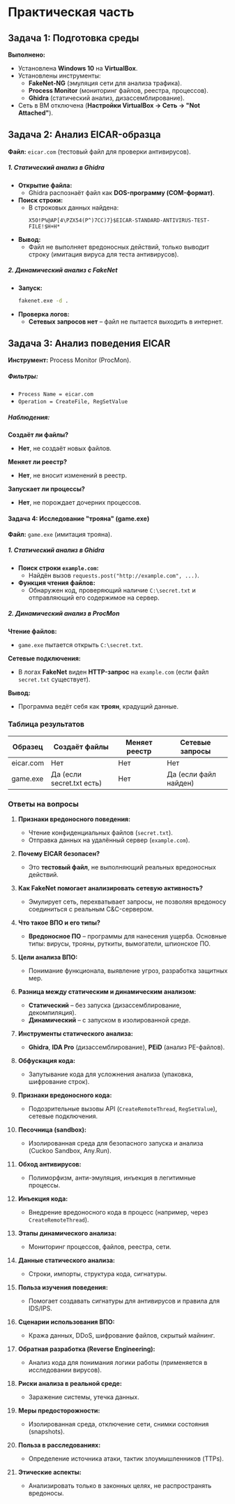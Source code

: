 # **Практическая часть**  

## **Задача 1: Подготовка среды**  
**Выполнено:**  
- Установлена **Windows 10** на **VirtualBox**.  
- Установлены инструменты:  
  - **FakeNet-NG** (эмуляция сети для анализа трафика).  
  - **Process Monitor** (мониторинг файлов, реестра, процессов).  
  - **Ghidra** (статический анализ, дизассемблирование).  
- Сеть в ВМ отключена (**Настройки VirtualBox → Сеть → "Not Attached"**).  


## **Задача 2: Анализ EICAR-образца**  
**Файл:** `eicar.com` (тестовый файл для проверки антивирусов).  

##### **1. Статический анализ в Ghidra**  
- **Открытие файла:**  
  - Ghidra распознаёт файл как **DOS-программу (COM-формат)**.  
- **Поиск строки:**  
  - В строковых данных найдена:  
    ```plaintext
    X5O!P%@AP[4\PZX54(P^)7CC)7}$EICAR-STANDARD-ANTIVIRUS-TEST-FILE!$H+H*
    ```  
- **Вывод:**  
  - Файл не выполняет вредоносных действий, только выводит строку (имитация вируса для теста антивирусов).  

##### **2. Динамический анализ с FakeNet**  
- **Запуск:**  
  ```cmd
  fakenet.exe -d .
  ```  
- **Проверка логов:**  
  - **Сетевых запросов нет** – файл не пытается выходить в интернет.  

## **Задача 3: Анализ поведения EICAR**  
**Инструмент:** Process Monitor (ProcMon).  

##### **Фильтры:**  
- `Process Name = eicar.com`  
- `Operation = CreateFile, RegSetValue`  

##### **Наблюдения:**  
**Создаёт ли файлы?**  
- **Нет**, не создаёт новых файлов.  

 **Меняет ли реестр?**  
- **Нет**, не вносит изменений в реестр.  

 **Запускает ли процессы?**  
- **Нет**, не порождает дочерних процессов.  

#### **Задача 4: Исследование "трояна" (game.exe)**  
**Файл:** `game.exe` (имитация трояна).  

##### **1. Статический анализ в Ghidra**  
- **Поиск строки `example.com`:**  
  - Найдён вызов `requests.post("http://example.com", ...)`.  
- **Функция чтения файлов:**  
  - Обнаружен код, проверяющий наличие `C:\secret.txt` и отправляющий его содержимое на сервер.  

##### **2. Динамический анализ в ProcMon**  
**Чтение файлов:**  
- `game.exe` пытается открыть `C:\secret.txt`.  

**Сетевые подключения:**  
- В логах **FakeNet** виден **HTTP-запрос** на `example.com` (если файл `secret.txt` существует).  

**Вывод:**  
- Программа ведёт себя как **троян**, крадущий данные.  


### **Таблица результатов**  

| Образец    | Создаёт файлы | Меняет реестр | Сетевые запросы |  
|------------|--------------|---------------|-----------------|  
| eicar.com  |  Нет        |  Нет         |  Нет           |  
| game.exe   |  Да (если secret.txt есть) |  Нет |  Да (если файл найден) |  


### **Ответы на вопросы**  

1. **Признаки вредоносного поведения:**  
   - Чтение конфиденциальных файлов (`secret.txt`).  
   - Отправка данных на удалённый сервер (`example.com`).  

2. **Почему EICAR безопасен?**  
   - Это **тестовый файл**, не выполняющий реальных вредоносных действий.  

3. **Как FakeNet помогает анализировать сетевую активность?**  
   - Эмулирует сеть, перехватывает запросы, не позволяя вредоносу соединиться с реальным C&C-сервером.  

4. **Что такое ВПО и его типы?**  
   - **Вредоносное ПО** – программы для нанесения ущерба. Основные типы: вирусы, трояны, руткиты, вымогатели, шпионское ПО.  

5. **Цели анализа ВПО:**  
   - Понимание функционала, выявление угроз, разработка защитных мер.  

6. **Разница между статическим и динамическим анализом:**  
   - **Статический** – без запуска (дизассемблирование, декомпиляция).  
   - **Динамический** – с запуском в изолированной среде.  

7. **Инструменты статического анализа:**  
   - **Ghidra**, **IDA Pro** (дизассемблирование), **PEiD** (анализ PE-файлов).  

8. **Обфускация кода:**  
   - Запутывание кода для усложнения анализа (упаковка, шифрование строк).  

9. **Признаки вредоносного кода:**  
   - Подозрительные вызовы API (`CreateRemoteThread`, `RegSetValue`), сетевые подключения.  

10. **Песочница (sandbox):**  
    - Изолированная среда для безопасного запуска и анализа (Cuckoo Sandbox, Any.Run).  

11. **Обход антивирусов:**  
    - Полиморфизм, анти-эмуляция, инъекция в легитимные процессы.  

12. **Инъекция кода:**  
    - Внедрение вредоносного кода в процесс (например, через `CreateRemoteThread`).  

13. **Этапы динамического анализа:**  
    - Мониторинг процессов, файлов, реестра, сети.  

14. **Данные статического анализа:**  
    - Строки, импорты, структура кода, сигнатуры.  

15. **Польза изучения поведения:**  
    - Помогает создавать сигнатуры для антивирусов и правила для IDS/IPS.  

16. **Сценарии использования ВПО:**  
    - Кража данных, DDoS, шифрование файлов, скрытый майнинг.  

17. **Обратная разработка (Reverse Engineering):**  
    - Анализ кода для понимания логики работы (применяется в исследовании вирусов).  

18. **Риски анализа в реальной среде:**  
    - Заражение системы, утечка данных.  

19. **Меры предосторожности:**  
    - Изолированная среда, отключение сети, снимки состояния (snapshots).  

20. **Польза в расследованиях:**  
    - Определение источника атаки, тактик злоумышленников (TTPs).  

21. **Этические аспекты:**  
    - Анализировать только в законных целях, не распространять вредоносы.
